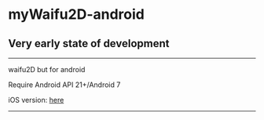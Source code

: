 # myWaifu2D-android


## Very early state of development


---

 waifu2D but for android
 
 Require Android API 21+/Android 7 

 iOS version: [here](https://github.com/cranci1/waifu2D)

 ---
